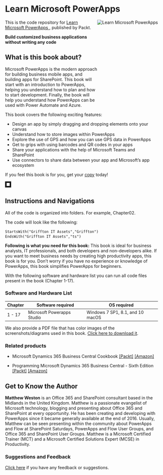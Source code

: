 # Learn Microsoft PowerApps 

<a href="https://www.packtpub.com/programming/learn-microsoft-powerapps?utm_source=github&utm_medium=repository&utm_campaign="><img src="https://www.packtpub.com/media/catalog/product/cache/e4d64343b1bc593f1c5348fe05efa4a6/9/7/9781789805826-original.png" alt="Learn Microsoft PowerApps " height="256px" align="right"></a>

This is the code repository for [Learn Microsoft PowerApps ](https://www.packtpub.com/programming/learn-microsoft-powerapps?utm_source=github&utm_medium=repository&utm_campaign=), published by Packt.

**Build customized business applications without writing any code**

## What is this book about?
Microsoft PowerApps is the modern approach for building business mobile apps, and building apps for SharePoint. This book will start with an introduction to PowerApps, helping you understand how to plan and how to start development. Finally, the book will help you understand how PowerApps can be used with Power Automate and Azure.

This book covers the following exciting features:
* Design an app by simply dragging and dropping elements onto your canvas
* Understand how to store images within PowerApps
* Explore the use of GPS and how you can use GPS data in PowerApps
* Get to grips with using barcodes and QR codes in your apps
* Share your applications with the help of Microsoft Teams and SharePoint
* Use connectors to share data between your app and Microsoft’s app ecosystem

If you feel this book is for you, get your [copy](https://www.amazon.com/dp/1789805821) today!

<a href="https://www.packtpub.com/?utm_source=github&utm_medium=banner&utm_campaign=GitHubBanner"><img src="https://raw.githubusercontent.com/PacktPublishing/GitHub/master/GitHub.png" 
alt="https://www.packtpub.com/" border="5" /></a>

## Instructions and Navigations
All of the code is organized into folders. For example, Chapter02.

The code will look like the following:
```
StartsWith("Griffton IT Assets","Griffton")
EndsWith("Griffton IT Assets","ts")
```

**Following is what you need for this book:**
This book is ideal for business analysts, IT professionals, and both developers and non-developers alike. If you want to meet business needs by creating high productivity apps, this book is for you. Don’t worry if you have no experience or knowledge of PowerApps, this book simplifies PowerApps for beginners.

With the following software and hardware list you can run all code files present in the book (Chapter 1-17).
### Software and Hardware List
| Chapter | Software required | OS required |
| -------- | ------------------------------------ | ----------------------------------- |
| 1 - 17 | Microsoft Powerapps Studio | Windows 7 SP1, 8.1, and 10 macOS |


We also provide a PDF file that has color images of the screenshots/diagrams used in this book. [Click here to download it](https://static.packt-cdn.com/downloads/9781789805826_ColorImages.pdf).

### Related products
* Microsoft Dynamics 365 Business Central Cookbook  [[Packt]](https://www.packtpub.com/in/business-other/microsoft-dynamics-365-business-central-cookbook?utm_source=github&utm_medium=repository&utm_campaign=) [[Amazon]](https://www.amazon.com/dp/1789958547)

* Programming Microsoft Dynamics 365 Business Central - Sixth Edition  [[Packt]](https://www.packtpub.com/in/application-development/programming-microsoft-dynamics-365-business-central-sixth-edition?utm_source=github&utm_medium=repository&utm_campaign=) [[Amazon]](https://www.amazon.com/dp/1789137799)

## Get to Know the Author
**Matthew Weston**
is an Office 365 and SharePoint consultant based in the Midlands in the United Kingdom. Matthew is a passionate evangelist of Microsoft technology, blogging and presenting about Office 365 and SharePoint at every opportunity. He has been creating and developing with PowerApps since it became generally available at the end of 2016. Usually, Matthew can be seen presenting within the community about PowerApps and Flow at SharePoint Saturdays, PowerApps and Flow User Groups, and Office 365 and SharePoint User Groups. Matthew is a Microsoft Certified Trainer (MCT) and a Microsoft Certified Solutions Expert (MCSE) in Productivity.

### Suggestions and Feedback
[Click here](https://docs.google.com/forms/d/e/1FAIpQLSdy7dATC6QmEL81FIUuymZ0Wy9vH1jHkvpY57OiMeKGqib_Ow/viewform) if you have any feedback or suggestions.
